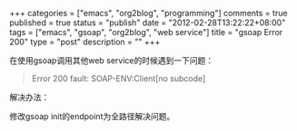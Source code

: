 +++
categories = ["emacs", "org2blog", "programming"]
comments = true
published = true
status = "publish"
date = "2012-02-28T13:22:22+08:00"
tags = ["emacs", "gsoap", "org2blog", "web service"]
title = "gsoap Error 200"
type = "post"
description = ""
+++


在使用gsoap调用其他web service的时候遇到一下问题：

> Error 200 fault: SOAP-ENV:Client[no subcode]

解决办法： 

修改gsoap init的endpoint为全路径解决问题。 
<!--more-->